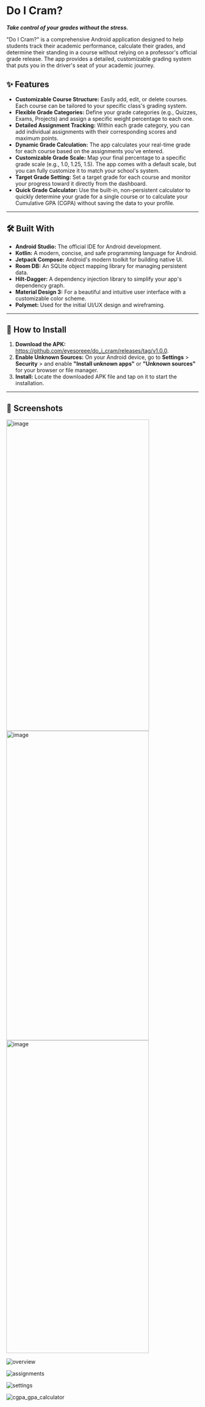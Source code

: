 # Do I Cram?



**_Take control of your grades without the stress._**

"Do I Cram?" is a comprehensive Android application designed to help students track their academic performance, calculate their grades, and determine their standing in a course without relying on a professor's official grade release. The app provides a detailed, customizable grading system that puts you in the driver's seat of your academic journey.

## ✨ Features

* **Customizable Course Structure:** Easily add, edit, or delete courses. Each course can be tailored to your specific class's grading system.
* **Flexible Grade Categories:** Define your grade categories (e.g., Quizzes, Exams, Projects) and assign a specific weight percentage to each one.
* **Detailed Assignment Tracking:** Within each grade category, you can add individual assignments with their corresponding scores and maximum points.
* **Dynamic Grade Calculation:** The app calculates your real-time grade for each course based on the assignments you've entered.
* **Customizable Grade Scale:** Map your final percentage to a specific grade scale (e.g., 1.0, 1.25, 1.5). The app comes with a default scale, but you can fully customize it to match your school's system.
* **Target Grade Setting:** Set a target grade for each course and monitor your progress toward it directly from the dashboard.
* **Quick Grade Calculator:** Use the built-in, non-persistent calculator to quickly determine your grade for a single course or to calculate your Cumulative GPA (CGPA) without saving the data to your profile.

---

## 🛠️ Built With

* **Android Studio:** The official IDE for Android development.
* **Kotlin:** A modern, concise, and safe programming language for Android.
* **Jetpack Compose:** Android's modern toolkit for building native UI.
* **Room DB:** An SQLite object mapping library for managing persistent data.
* **Hilt-Dagger:** A dependency injection library to simplify your app's dependency graph.
* **Material Design 3:** For a beautiful and intuitive user interface with a customizable color scheme.
* **Polymet:** Used for the initial UI/UX design and wireframing.

---

## 🚀 How to Install

1.  **Download the APK:** https://github.com/eyesoreee/do_i_cram/releases/tag/v1.0.0.
2.  **Enable Unknown Sources:** On your Android device, go to **Settings** > **Security** > and enable **"Install unknown apps"** or **"Unknown sources"** for your browser or file manager.
3.  **Install:** Locate the downloaded APK file and tap on it to start the installation.

---

## 📸 Screenshots
<img width="374" height="816" alt="image" src="https://github.com/user-attachments/assets/f7dc326e-a581-40b8-8699-cbae2a3be24f" />

<img width="373" height="811" alt="image" src="https://github.com/user-attachments/assets/a368f5e4-89c3-433b-8c22-21c1b6929ff4" />

<img width="373" height="820" alt="image" src="https://github.com/user-attachments/assets/90c6daed-fb7a-4c69-99b8-fee934c96b70" />

![overview](https://github.com/user-attachments/assets/feb9231d-3ddd-4355-9d70-eebf6831c225)

![assignments](https://github.com/user-attachments/assets/d2d59074-c561-43b2-aa14-5b8f56ea14f1)

![settings](https://github.com/user-attachments/assets/a3b16c68-56db-462b-b9a0-4071311ba970)

![cgpa_gpa_calculator](https://github.com/user-attachments/assets/16fca427-b308-4f58-b1fe-e666cd6ed361)
